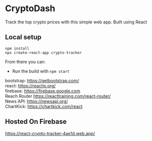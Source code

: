 # CryptoDash
 Track the top crypto prices with this simple web app. Built using React

## Local setup

`npm install` <br>
`npx create-react-app crypto-tracker`

From there you can:

- Run the build with `npm start`

bootstrap: https://getbootstrap.com/ <br> 
react: https://reactjs.org/ <br>
firebase: https://firebase.google.com <br>
Reach Router https://reacttraining.com/react-router/ <br>
News API: https://newsapi.org/ <br>
ChartKick: https://chartkick.com/react <br>

## Hosted On Firebase
https://react-crypto-tracker-4ae1d.web.app/
